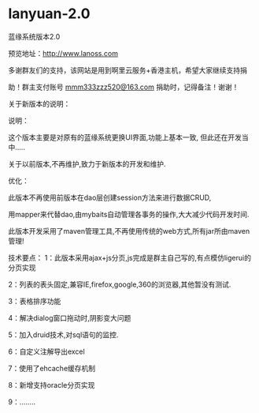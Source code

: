 lanyuan-2.0
===========

蓝缘系统版本2.0

预览地址：http://www.lanoss.com

多谢群友们的支持，该网站是用到啊里云服务+香港主机，希望大家继续支持捐

助！群主支付账号 mmm333zzz520@163.com 捐助时，记得备注！谢谢！

关于新版本的说明：

说明：

这个版本主要是对原有的蓝缘系统更换UI界面,功能上基本一致, 但此还在开发当中.....

关于以前版本,不再维护,致力于新版本的开发和维护.

优化：

此版本不再使用前版本在dao层创建session方法来进行数据CRUD,

用mapper来代替dao,由mybaits自动管理各事务的操作,大大减少代码开发时间.

此版本开发采用了maven管理工具,不再使用传统的web方式,所有jar所由maven管理!


技术要点：
1：此版本采用ajax+js分页,js完成是群主自己写的,有点模仿ligerui的分页实现 

2：列表的表头固定,兼容IE,firefox,google,360的浏览器,其他暂没有测试.

3：表格排序功能

4：解决dialog窗口拖动时,阴影变大问题

5：加入druid技术,对sql语句的监控.

6：自定义注解导出excel

7：使用了ehcache缓存机制

8：新增支持oracle分页实现

9：........

